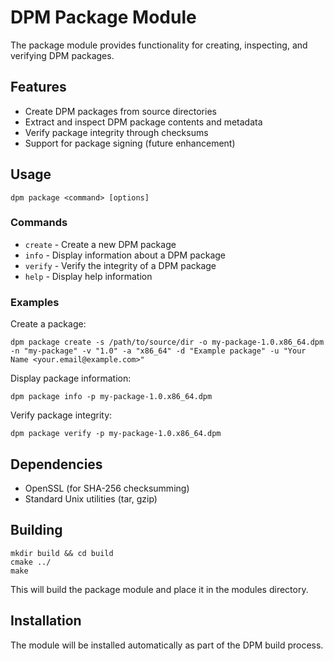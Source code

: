 # DPM Package Module

The package module provides functionality for creating, inspecting, and verifying DPM packages.

## Features

- Create DPM packages from source directories
- Extract and inspect DPM package contents and metadata
- Verify package integrity through checksums
- Support for package signing (future enhancement)

## Usage

```
dpm package <command> [options]
```

### Commands

- `create` - Create a new DPM package
- `info` - Display information about a DPM package
- `verify` - Verify the integrity of a DPM package
- `help` - Display help information

### Examples

Create a package:
```
dpm package create -s /path/to/source/dir -o my-package-1.0.x86_64.dpm -n "my-package" -v "1.0" -a "x86_64" -d "Example package" -u "Your Name <your.email@example.com>"
```

Display package information:
```
dpm package info -p my-package-1.0.x86_64.dpm
```

Verify package integrity:
```
dpm package verify -p my-package-1.0.x86_64.dpm
```

## Dependencies

- OpenSSL (for SHA-256 checksumming)
- Standard Unix utilities (tar, gzip)

## Building

```
mkdir build && cd build
cmake ../
make
```

This will build the package module and place it in the modules directory.

## Installation

The module will be installed automatically as part of the DPM build process.